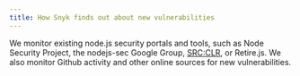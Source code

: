 ```yaml
---
title: How Snyk finds out about new vulnerabilities
---
```


We monitor existing node.js security portals and tools, such as Node Security Project, the nodejs-sec Google Group, [SRC:CLR](), or Retire.js. We also monitor Github activity and other online sources for new vulnerabilities.
